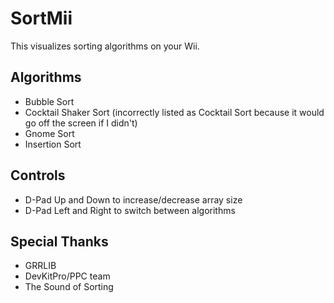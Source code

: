 # SortMii
This visualizes sorting algorithms on your Wii.

## Algorithms
- Bubble Sort
- Cocktail Shaker Sort \(incorrectly listed as Cocktail Sort because it would go off the screen if I didn't\)
- Gnome Sort
- Insertion Sort

## Controls
- D-Pad Up and Down to increase/decrease array size
- D-Pad Left and Right to switch between algorithms

## Special Thanks
- GRRLIB
- DevKitPro/PPC team
- The Sound of Sorting
